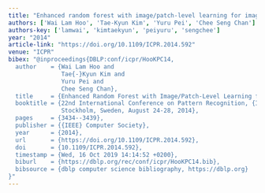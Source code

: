 ```yaml
---
title: "Enhanced random forest with image/patch-level learning for image understanding"
authors: ['Wai Lam Hoo', 'Tae-Kyun Kim', 'Yuru Pei', 'Chee Seng Chan']
authors-key: ['lamwai', 'kimtaekyun', 'peiyuru', 'sengchee']
year: "2014"
article-link: "https://doi.org/10.1109/ICPR.2014.592"
venue: "ICPR"
bibex: "@inproceedings{DBLP:conf/icpr/HooKPC14,
  author    = {Wai Lam Hoo and
               Tae{-}Kyun Kim and
               Yuru Pei and
               Chee Seng Chan},
  title     = {Enhanced Random Forest with Image/Patch-Level Learning for Image Understanding},
  booktitle = {22nd International Conference on Pattern Recognition, {ICPR} 2014,
               Stockholm, Sweden, August 24-28, 2014},
  pages     = {3434--3439},
  publisher = {{IEEE} Computer Society},
  year      = {2014},
  url       = {https://doi.org/10.1109/ICPR.2014.592},
  doi       = {10.1109/ICPR.2014.592},
  timestamp = {Wed, 16 Oct 2019 14:14:52 +0200},
  biburl    = {https://dblp.org/rec/conf/icpr/HooKPC14.bib},
  bibsource = {dblp computer science bibliography, https://dblp.org}
}"
---
```

